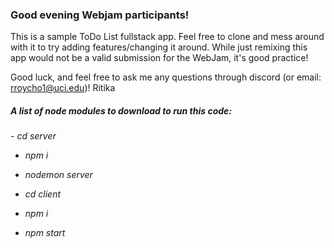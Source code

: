 <h3> <b>Good evening Webjam participants! </b> </h3>

This is a sample ToDo List fullstack app. Feel free to clone and mess around with it to try adding features/changing it around.
While just remixing this app would not be a valid submission for the WebJam, it's good practice!

Good luck, and feel free to ask me any questions through discord (or email: rroycho1@uci.edu)!
Ritika

<h5>

A list of node modules to download to run this code:

</h5>

<h6>
- cd server
  
- npm i

- nodemon server

  
- cd client

- npm i

- npm start

</h6>
